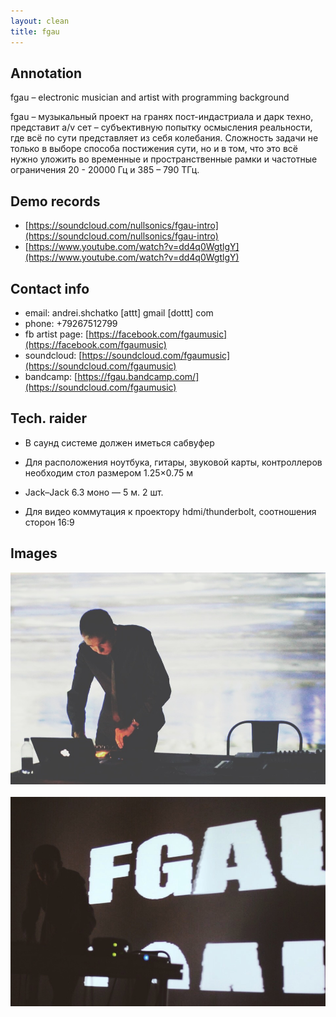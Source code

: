 ```yaml
---
layout: clean
title: fgau
---
```


## Annotation

fgau – electronic musician and artist with programming background

fgau – музыкальный проект на гранях пост-индастриала и дарк техно, представит a/v сет – субъективную
попытку осмысления реальности, где всё по сути представляет из себя колебания. Сложность задачи не
только в выборе способа постижения сути, но и в том, что это всё нужно уложить во временные и
пространственные рамки и частотные ограничения 20 - 20000 Гц и 385 – 790 ТГц.

## Demo records

- [https://soundcloud.com/nullsonics/fgau-intro](https://soundcloud.com/nullsonics/fgau-intro)
- [https://www.youtube.com/watch?v=dd4q0WgtlgY](https://www.youtube.com/watch?v=dd4q0WgtlgY)

## Contact info

- email: andrei.shchatko [attt] gmail [dottt] com
- phone: +79267512799
- fb artist page: [https://facebook.com/fgaumusic](https://facebook.com/fgaumusic)
- soundcloud: [https://soundcloud.com/fgaumusic](https://soundcloud.com/fgaumusic)
- bandcamp: [https://fgau.bandcamp.com/](https://soundcloud.com/fgaumusic)

## Tech. raider

- В саунд системе должен иметься сабвуфер

- Для расположения ноутбука, гитары, звуковой карты, контроллеров необходим стол размером 1.25×0.75 м 

- Jack–Jack 6.3 моно — 5 м. 2 шт.

- Для видео коммутация к проектору hdmi/thunderbolt, соотношения сторон 16:9

## Images

<a href="/img/fgau/1.jpg" target="_blank"><img src="/img/fgau/1.jpg"></a>
<br/><br/>
<a href="/img/fgau/2.jpg" target="_blank"><img src="/img/fgau/2.jpg"></a>